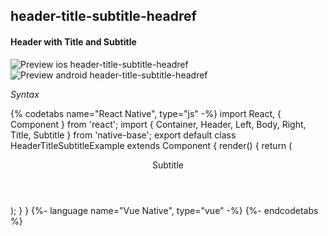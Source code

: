 ## header-title-subtitle-headref
#### Header with Title and Subtitle

![Preview ios header-title-subtitle-headref](https://github.com/GeekyAnts/NativeBase-KitchenSink/raw/v2.6.1/screenshots/ios/header-with-title-and-subtitle.png)
![Preview android header-title-subtitle-headref](https://github.com/GeekyAnts/NativeBase-KitchenSink/raw/v2.6.1/screenshots/android/header-with-title-and-subtitle.png)

*Syntax*

{% codetabs name="React Native", type="js" -%}
import React, { Component } from 'react';
import { Container, Header, Left, Body, Right, Title, Subtitle } from 'native-base';
export default class HeaderTitleSubtitleExample extends Component {
  render() {
    return (
      <Container>
        <Header>
          <Left />
          <Body>
            <Title>Title</Title>
            <Subtitle>Subtitle</Subtitle>
          </Body>
          <Right />
        </Header>
      </Container>
    );
  }
}
{%- language name="Vue Native", type="vue" -%}
<template>
  <nb-container>
    <nb-header>
      <nb-left/>
      <nb-body>
        <nb-title>Title</nb-title>
        <nb-subtitle>Subtitle</nb-subtitle>
      </nb-body>
      <nb-right/>
    </nb-header>
  </nb-container>
</template>
{%- endcodetabs %}
<br />